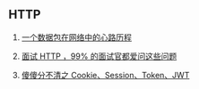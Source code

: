 ## HTTP

1. [一个数据包在网络中的心路历程](https://www.cnblogs.com/xiaolincoding/p/12508499.html)

2. [面试 HTTP ，99% 的面试官都爱问这些问题](https://mp.weixin.qq.com/s/d9mDXO-dxeYUPMIii_scrg)

3. [傻傻分不清之 Cookie、Session、Token、JWT](https://juejin.im/post/5e055d9ef265da33997a42cc)